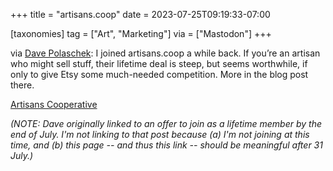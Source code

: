 +++
title = "artisans.coop"
date = 2023-07-25T09:19:33-07:00

[taxonomies]
tag = ["Art", "Marketing"]
via = ["Mastodon"]
+++

via [Dave Polaschek](https://woodworking.group/@davepolaschek/110775245371163046): I joined artisans.coop a while back. If you’re an artisan who might sell stuff, their lifetime deal is steep, but seems worthwhile, if only to give Etsy some much-needed competition. More in the blog post there.

<!-- more -->

[Artisans Cooperative](https://artisans.coop/)

_(NOTE: Dave originally linked to an offer to join as a lifetime member by the end of July. I'm not linking to that post because (a) I'm not joining at this time, and (b) this page -- and thus this link -- should be meaningful after 31 July.)_
